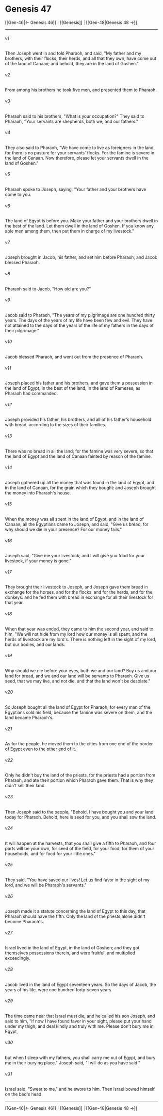 # Genesis 47

[[Gen-46|← Genesis 46]] | [[Genesis]] | [[Gen-48|Genesis 48 →]]
***



###### v1 
Then Joseph went in and told Pharaoh, and said, "My father and my brothers, with their flocks, their herds, and all that they own, have come out of the land of Canaan; and behold, they are in the land of Goshen." 

###### v2 
From among his brothers he took five men, and presented them to Pharaoh. 

###### v3 
Pharaoh said to his brothers, "What is your occupation?" They said to Pharaoh, "Your servants are shepherds, both we, and our fathers." 

###### v4 
They also said to Pharaoh, "We have come to live as foreigners in the land, for there is no pasture for your servants' flocks. For the famine is severe in the land of Canaan. Now therefore, please let your servants dwell in the land of Goshen." 

###### v5 
Pharaoh spoke to Joseph, saying, "Your father and your brothers have come to you. 

###### v6 
The land of Egypt is before you. Make your father and your brothers dwell in the best of the land. Let them dwell in the land of Goshen. If you know any able men among them, then put them in charge of my livestock." 

###### v7 
Joseph brought in Jacob, his father, and set him before Pharaoh; and Jacob blessed Pharaoh. 

###### v8 
Pharaoh said to Jacob, "How old are you?" 

###### v9 
Jacob said to Pharaoh, "The years of my pilgrimage are one hundred thirty years. The days of the years of my life have been few and evil. They have not attained to the days of the years of the life of my fathers in the days of their pilgrimage." 

###### v10 
Jacob blessed Pharaoh, and went out from the presence of Pharaoh. 

###### v11 
Joseph placed his father and his brothers, and gave them a possession in the land of Egypt, in the best of the land, in the land of Rameses, as Pharaoh had commanded. 

###### v12 
Joseph provided his father, his brothers, and all of his father's household with bread, according to the sizes of their families. 

###### v13 
There was no bread in all the land; for the famine was very severe, so that the land of Egypt and the land of Canaan fainted by reason of the famine. 

###### v14 
Joseph gathered up all the money that was found in the land of Egypt, and in the land of Canaan, for the grain which they bought: and Joseph brought the money into Pharaoh's house. 

###### v15 
When the money was all spent in the land of Egypt, and in the land of Canaan, all the Egyptians came to Joseph, and said, "Give us bread, for why should we die in your presence? For our money fails." 

###### v16 
Joseph said, "Give me your livestock; and I will give you food for your livestock, if your money is gone." 

###### v17 
They brought their livestock to Joseph, and Joseph gave them bread in exchange for the horses, and for the flocks, and for the herds, and for the donkeys: and he fed them with bread in exchange for all their livestock for that year. 

###### v18 
When that year was ended, they came to him the second year, and said to him, "We will not hide from my lord how our money is all spent, and the herds of livestock are my lord's. There is nothing left in the sight of my lord, but our bodies, and our lands. 

###### v19 
Why should we die before your eyes, both we and our land? Buy us and our land for bread, and we and our land will be servants to Pharaoh. Give us seed, that we may live, and not die, and that the land won't be desolate." 

###### v20 
So Joseph bought all the land of Egypt for Pharaoh, for every man of the Egyptians sold his field, because the famine was severe on them, and the land became Pharaoh's. 

###### v21 
As for the people, he moved them to the cities from one end of the border of Egypt even to the other end of it. 

###### v22 
Only he didn't buy the land of the priests, for the priests had a portion from Pharaoh, and ate their portion which Pharaoh gave them. That is why they didn't sell their land. 

###### v23 
Then Joseph said to the people, "Behold, I have bought you and your land today for Pharaoh. Behold, here is seed for you, and you shall sow the land. 

###### v24 
It will happen at the harvests, that you shall give a fifth to Pharaoh, and four parts will be your own, for seed of the field, for your food, for them of your households, and for food for your little ones." 

###### v25 
They said, "You have saved our lives! Let us find favor in the sight of my lord, and we will be Pharaoh's servants." 

###### v26 
Joseph made it a statute concerning the land of Egypt to this day, that Pharaoh should have the fifth. Only the land of the priests alone didn't become Pharaoh's. 

###### v27 
Israel lived in the land of Egypt, in the land of Goshen; and they got themselves possessions therein, and were fruitful, and multiplied exceedingly. 

###### v28 
Jacob lived in the land of Egypt seventeen years. So the days of Jacob, the years of his life, were one hundred forty-seven years. 

###### v29 
The time came near that Israel must die, and he called his son Joseph, and said to him, "If now I have found favor in your sight, please put your hand under my thigh, and deal kindly and truly with me. Please don't bury me in Egypt, 

###### v30 
but when I sleep with my fathers, you shall carry me out of Egypt, and bury me in their burying place." Joseph said, "I will do as you have said." 

###### v31 
Israel said, "Swear to me," and he swore to him. Then Israel bowed himself on the bed's head.

***
[[Gen-46|← Genesis 46]] | [[Genesis]] | [[Gen-48|Genesis 48 →]]
